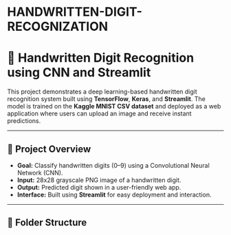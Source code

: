 # HANDWRITTEN-DIGIT-RECOGNIZATION
# 🧠 Handwritten Digit Recognition using CNN and Streamlit

This project demonstrates a deep learning-based handwritten digit recognition system built using **TensorFlow**, **Keras**, and **Streamlit**. The model is trained on the **Kaggle MNIST CSV dataset** and deployed as a web application where users can upload an image and receive instant predictions.

---

## 📌 Project Overview

- **Goal:** Classify handwritten digits (0–9) using a Convolutional Neural Network (CNN).
- **Input:** 28x28 grayscale PNG image of a handwritten digit.
- **Output:** Predicted digit shown in a user-friendly web app.
- **Interface:** Built using **Streamlit** for easy deployment and interaction.

---

## 📁 Folder Structure

